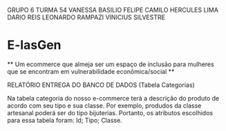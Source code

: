 GRUPO 6 TURMA 54
VANESSA BASILIO
FELIPE CAMILO
HERCULES LIMA
DARIO REIS
LEONARDO RAMPAZI 
VINICIUS SILVESTRE

# E-lasGen

 ** Um ecommerce que almeja ser um espaço de inclusão para mulheres que se encontram em vulnerabilidade econômica/social ** 

 RELATÓRIO ENTREGA DO BANCO DE DADOS (Tabela Categorias)

Na tabela categoria do nosso e-commerce terá a descrição do produto de acordo com seu tipo e sua classe. Por exemplo, produdos da classe artesanal poderá ser do tipo bijuterias.
Portanto, os atributos escolhidos para essa tabela foram:
Id;
Tipo; 
Classe.


